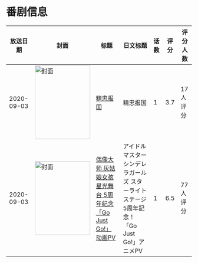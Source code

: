 # 番剧信息

|放送日期|封面|标题|日文标题|话数|评分|评分人数|
|---|---|---|---|---|---|---|
|2020-09-03|<img src="https://lain.bgm.tv/pic/cover/c/8b/37/294876_8lQgI.jpg" alt="封面" style="width:150px;height:200px;object-fit:cover;">|[精忠报国](https://bangumi.tv/subject/294876)|精忠报国|1|3.7|17人评分|
|2020-09-03|<img src="https://lain.bgm.tv/pic/cover/c/ca/b4/314253_d9dEk.jpg" alt="封面" style="width:150px;height:200px;object-fit:cover;">|[偶像大师 灰姑娘女孩 星光舞台 5周年纪念「Go Just Go!」动画PV](https://bangumi.tv/subject/314253)|アイドルマスター シンデレラガールズ スターライトステージ 5周年記念！「Go Just Go!」アニメPV|1|6.5|77人评分|
